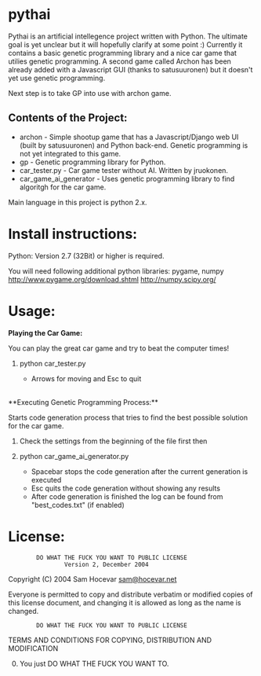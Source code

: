 pythai
==========================================================================
Pythai is an artificial intellegence project written with Python. The ultimate goal is yet
unclear but it will hopefully clarify at some point :) Currently it contains
a basic genetic programming library and a nice car game that utilies genetic programming. 
A second game called Archon has been already added with a Javascript GUI
(thanks to satusuuronen) but it doesn't yet use genetic programming.

Next step is to take GP into use with archon game.

Contents of the Project:
-----------------------------------------------------
* archon - Simple shootup game that has a Javascript/Django web UI (built by satusuuronen) and Python back-end. 
Genetic programming is not yet integrated to this game.
* gp - Genetic programming library for Python. 
* car_tester.py - Car game tester without AI. Written by jruokonen.
* car_game_ai_generator - Uses genetic programming library to find algoritgh for the car game.

Main language in this project is python 2.x.

Install instructions:
==========================================================================
Python:
Version 2.7 (32Bit) or higher is required.

You will need following additional python libraries: pygame, numpy
http://www.pygame.org/download.shtml
http://numpy.scipy.org/

Usage:
==========================================================================

**Playing the Car Game:**

You can play the great car game and try to beat the computer times!

1. python car_tester.py

    * Arrows for moving and Esc to quit

<br>
**Executing Genetic Programming Process:**

Starts code generation process that tries to find the best possible solution for the car game.

1. Check the settings from the beginning of the file first then

2. python car_game_ai_generator.py

    * Spacebar stops the code generation after the current generation is executed
    * Esc quits the code generation without showing any results
    * After code generation is finished the log can be found from "best_codes.txt" (if enabled)

License:
==========================================================================
            DO WHAT THE FUCK YOU WANT TO PUBLIC LICENSE 
                    Version 2, December 2004 

 Copyright (C) 2004 Sam Hocevar <sam@hocevar.net> 

 Everyone is permitted to copy and distribute verbatim or modified 
 copies of this license document, and changing it is allowed as long 
 as the name is changed. 

            DO WHAT THE FUCK YOU WANT TO PUBLIC LICENSE 
   TERMS AND CONDITIONS FOR COPYING, DISTRIBUTION AND MODIFICATION 

  0. You just DO WHAT THE FUCK YOU WANT TO.

